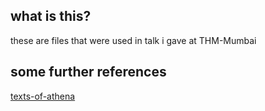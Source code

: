 ## what is this?
these are files that were used in talk i gave at THM-Mumbai

## some further references

 [texts-of-athena](https://iamavu.gitbook.io/the-texts-of-athena/start-hacking#reverse-engineering)
